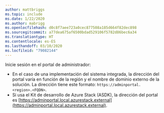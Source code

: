 ```yaml
---
author: mattbriggs
ms.topic: include
ms.date: 1/22/2020
ms.author: mabrigg
ms.openlocfilehash: d0c8f7aee723a0cec877508a185d664f82dec898
ms.sourcegitcommit: a77dea675af6500bdad529106f5782d86bec6a34
ms.translationtype: HT
ms.contentlocale: es-ES
ms.lasthandoff: 03/10/2020
ms.locfileid: "79082144"
---
```

Inicie sesión en el portal de administrador:

* En el caso de una implementación del sistema integrada, la dirección del portal varía en función de la región y el nombre de dominio externo de la solución. La dirección tiene este formato: `https://adminportal.<region>.<FQDN>`.
* Si usa el Kit de desarrollo de Azure Stack (ASDK), la dirección del portal es [https://adminportal.local.azurestack.external](https://adminportal.local.azurestack.external).